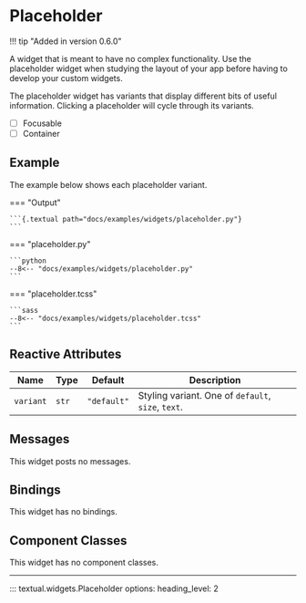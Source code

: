 # Placeholder

!!! tip "Added in version 0.6.0"

A widget that is meant to have no complex functionality.
Use the placeholder widget when studying the layout of your app before having to develop your custom widgets.

The placeholder widget has variants that display different bits of useful information.
Clicking a placeholder will cycle through its variants.

- [ ] Focusable
- [ ] Container

## Example

The example below shows each placeholder variant.

=== "Output"

    ```{.textual path="docs/examples/widgets/placeholder.py"}
    ```

=== "placeholder.py"

    ```python
    --8<-- "docs/examples/widgets/placeholder.py"
    ```

=== "placeholder.tcss"

    ```sass
    --8<-- "docs/examples/widgets/placeholder.tcss"
    ```

## Reactive Attributes

| Name      | Type  | Default     | Description                                        |
| --------- | ----- | ----------- | -------------------------------------------------- |
| `variant` | `str` | `"default"` | Styling variant. One of `default`, `size`, `text`. |


## Messages

This widget posts no messages.

## Bindings

This widget has no bindings.

## Component Classes

This widget has no component classes.

---


::: textual.widgets.Placeholder
    options:
      heading_level: 2
